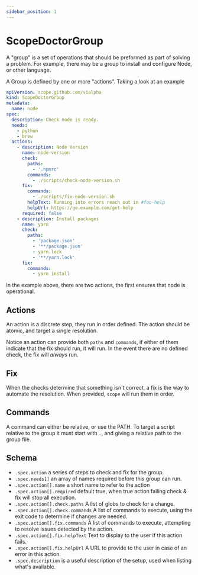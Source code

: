 ```yaml
---
sidebar_position: 1
---
```


# ScopeDoctorGroup

A "group" is a set of operations that should be preformed as part of solving a problem.
For example, there may be a group to install and configure Node, or other language.

A Group is defined by one or more "actions".
Taking a look at an example

```yaml
apiVersion: scope.github.com/v1alpha
kind: ScopeDoctorGroup
metadata:
  name: node
spec:
  description: Check node is ready.
  needs:
    - python
    - brew
  actions:
    - description: Node Version
      name: node-version
      check:
        paths:
          - '.npmrc'
        commands:
          - ./scripts/check-node-version.sh
      fix:
        commands:
          - ./scripts/fix-node-version.sh
        helpText: Running into errors reach out in #foo-help
        helpUrl: https://go.example.com/get-help
      required: false
    - description: Install packages
      name: yarn
      check:
        paths:
          - 'package.json'
          - '**/package.json'
          - yarn.lock
          - '**/yarn.lock'
      fix:
        commands:
          - yarn install
```

In the example above, there are two actions, the first ensures that node is operational.

## Actions

An action is a discrete step, they run in order defined.
The action should be atomic, and target a single resolution.

Notice an action can provide both `paths` and `commands`, if either of them indicate that the fix should run, it will run.
In the event there are no defined check, the fix will _always_ run.

## Fix

When the checks determine that something isn't correct, a fix is the way to automate the resolution.
When provided, `scope` will run them in order.

## Commands

A command can either be relative, or use the PATH.
To target a script relative to the group it must start with `.`, and giving a relative path to the group file.

## Schema

- `.spec.action` a series of steps to check and fix for the group.
- `.spec.needs[]` an array of names required before this group can run.
- `.spec.action[].name` a short name to refer to the action
- `.spec.action[].required` default true, when true action failing check & fix will stop all execution. 
- `.spec.action[].check.paths` A list of globs to check for a change.
- `.spec.action[].check.commands` A list of commands to execute, using the exit code to determine if changes are needed.
- `.spec.action[].fix.commands` A list of commands to execute, attempting to resolve issues detected by the action.
- `.spec.action[].fix.helpText` Text to display to the user if this action fails.
- `.spec.action[].fix.helpUrl` A URL to provide to the user in case of an error in this action.
- `.spec.description` is a useful description of the setup, used when listing what's available.
